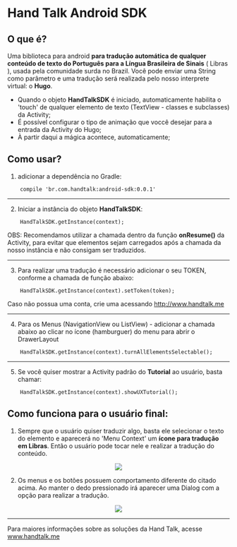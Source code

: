# Hand Talk Android SDK

## O que é?

Uma biblioteca para android **para tradução automática de qualquer conteúdo de texto do Português para a Língua Brasileira de Sinais** ( Libras ), usada pela comunidade surda no Brazil.
Você pode enviar uma String como parâmetro e uma tradução será realizada pelo nosso interprete virtual: o **Hugo**.

* Quando o objeto **HandTalkSDK** é iniciado, automaticamente habilita o 'touch' de qualquer elemento de texto (TextView - classes e subclasses) da Activity;
* É possível configurar o tipo de animação que voccê desejar para a entrada da Activity do Hugo;
* À partir daqui a mágica acontece, automaticamente;

## Como usar?

1) adicionar a dependência no Gradle:
```
    compile 'br.com.handtalk:android-sdk:0.0.1'
```
-----

2) Iniciar a instância do objeto **HandTalkSDK**:
```
    HandTalkSDK.getInstance(context);
```
OBS: Recomendamos utilizar a chamada dentro da função **onResume()** da Activity, para evitar que elementos sejam carregados após a chamada da nosso instância e não consigam ser traduzidos.

-----

3) Para realizar uma tradução é necessário adicionar o seu TOKEN, conforme a chamada de função abaixo:

```
    HandTalkSDK.getInstance(context).setToken(token);
```

Caso não possua uma conta, crie uma acessando http://www.handtalk.me

-----

4) Para os Menus (NavigationView ou ListView) - adicionar a chamada abaixo ao clicar no ícone (hamburguer) do menu para abrir o DrawerLayout

```
    HandTalkSDK.getInstance(context).turnAllElementsSelectable();
```
-----

5) Se você quiser mostrar a Activity padrão do **Tutorial** ao usuário, basta chamar:
```
    HandTalkSDK.getInstance(context).showUXTutorial();
```


## Como funciona para o usuário final:

1) Sempre que o usuário quiser traduzir algo, basta ele selecionar o texto do elemento e aparecerá no 'Menu Context' um  **ícone para tradução em Libras**. Então o usuário pode tocar nele e realizar a tradução do conteúdo.

 <center><img align='center' src='https://github.com/Hand-Talk/android-library/blob/master/app/src/main/res/drawable/tuto01.png'></center>

2) Os menus e os botões possuem comportamento diferente do citado acima. Ao manter o dedo pressionado irá aparecer uma Dialog com a opção para realizar a tradução.

<center><img align='center' src='https://github.com/Hand-Talk/android-library/blob/master/app/src/main/res/drawable/tuto02.png'></center>

<!-- **Veja o GIF de exemplo abaixo:** -->


-----
Para maiores informações sobre as soluções da Hand Talk, acesse www.handtalk.me

